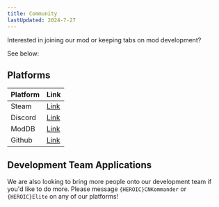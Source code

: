 ```yaml
---
title: Community
lastUpdated: 2024-7-27
---
```


Interested in joining our mod or keeping tabs on mod development? 

See below:

## Platforms

| Platform | Link   |
| -------- | ------ |
| Steam    | [Link](https://steamcommunity.com/sharedfiles/filedetails/?id=1125611680)
| Discord  | [Link](https://discord.gg/NVmBEfn) |
| ModDB    | [Link](https://www.moddb.com/mods/elites-conflict-mod) |
| Github   | [Link](https://github.com/elites-conflict-mod)

## Development Team Applications
We are also looking to bring more people onto our development team if you'd like to do more. Please message `{HEROIC}CNKommander` or `{HEROIC}Elite` on any of our platforms!